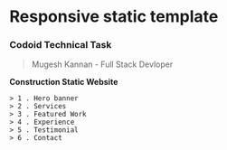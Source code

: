 # Responsive static template
### Codoid Technical Task

> Mugesh Kannan - Full Stack Devloper

**Construction Static Website**

```
> 1 . Hero banner
> 2 . Services
> 3 . Featured Work
> 4 . Experience
> 5 . Testimonial
> 6 . Contact
```
